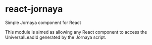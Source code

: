 # react-jornaya
Simple Jornaya component for React

This module is aimed as allowing any React component to access the UniversalLeadId generated by the Jornaya script.
